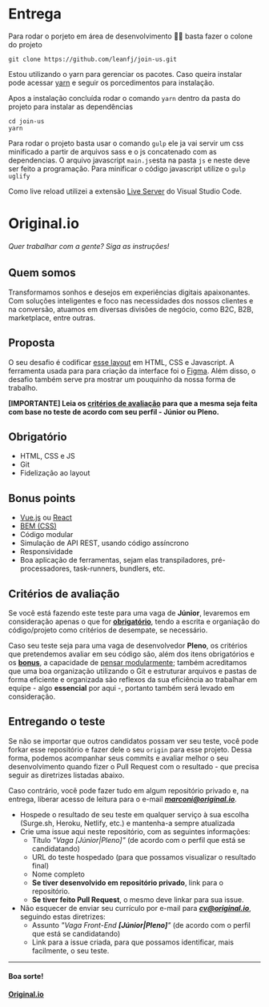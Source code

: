 # Entrega

Para rodar o porjeto em área de desenvolvimento 👨‍💻 basta fazer o colone do projeto

```
git clone https://github.com/leanfj/join-us.git
```

Estou utilizando o yarn para gerenciar os pacotes.
Caso queira instalar pode acessar [yarn](https://yarnpkg.com/pt-BR/) e seguir os porcedimentos para instalação.

Apos a instalação concluída rodar o comando `yarn` dentro da pasta do projeto para instalar as dependências

```
cd join-us
yarn
```

Para rodar o projeto basta usar o comando `gulp`
ele ja vai servir um css minificado a partir de arquivos sass e o js concatenado com as dependencias. O arquivo javascript `main.js`esta na pasta `js` e neste deve ser feito a programação. Para minificar o código javascript utilize o `gulp uglify`

Como live reload utilizei a extensão [Live Server](https://github.com/ritwickdey/live-server-web-extension) do Visual Studio Code.

# Original.io

###### Quer trabalhar com a gente? Siga as instruções!

## Quem somos

Transformamos sonhos e desejos em experiências digitais apaixonantes. Com soluções inteligentes e foco nas necessidades dos nossos clientes e na conversão, atuamos em diversas divisões de negócio, como B2C, B2B, marketplace, entre outras.

## Proposta

O seu desafio é codificar [esse layout](https://www.figma.com/file/pArDJGnD4AVjIDv2ovB3xQ/Original.io-frontend-test) em HTML, CSS e Javascript. A ferramenta usada para para criação da interface foi o [Figma](https://figma.com). Além disso, o desafio também serve pra mostrar um pouquinho da nossa forma de trabalho.

**[IMPORTANTE] Leia os [critérios de avaliação](#critérios-de-avaliação) para que a mesma seja feita com base no teste de acordo com seu perfil - Júnior ou Pleno.**

## Obrigatório

- HTML, CSS e JS
- Git
- Fidelização ao layout

## Bonus points

- [Vue.js](https://vuejs.org/) ou [React](https://reactjs.org/)
- [BEM (CSS)](http://getbem.com/introduction/)
- Código modular
- Simulação de API REST, usando código assíncrono
- Responsividade
- Boa aplicação de ferramentas, sejam elas transpiladores, pré-processadores, task-runners, bundlers, etc.

## Critérios de avaliação

Se você está fazendo este teste para uma vaga de **Júnior**, levaremos em consideração apenas o que for **[obrigatório](#obrigatório)**, tendo a escrita e organiação do código/projeto como critérios de desempate, se necessário.

Caso seu teste seja para uma vaga de desenvolvedor **Pleno**, os critérios que pretendemos avaliar em seu código são, além dos itens obrigatórios e os **[bonus](#bonus-points)**, a capacidade de [pensar modularmente](https://webstandardssherpa.com/reviews/think-modularly); também acreditamos que uma boa organização utilizando o Git e estruturar arquivos e pastas de forma eficiente e organizada são reflexos da sua eficiência ao trabalhar em equipe - algo **essencial** por aqui -, portanto também será levado em consideração.

## Entregando o teste

Se não se importar que outros candidatos possam ver seu teste, você pode forkar esse repositório e fazer dele o seu `origin` para esse projeto. Dessa forma, podemos acompanhar seus commits e avaliar melhor o seu desenvolvimento quando fizer o Pull Request com o resultado - que precisa seguir as diretrizes listadas abaixo.

Caso contrário, você pode fazer tudo em algum repositório privado e, na entrega, liberar acesso de leitura para o e-mail _**marconi@original.io**_.

- Hospede o resultado de seu teste em qualquer serviço à sua escolha (Surge.sh, Heroku, Netlify, etc.) e mantenha-a sempre atualizada
- Crie uma issue aqui neste repositório, com as seguintes informações:
  - Título _"Vaga [Júnior|Pleno]"_ (de acordo com o perfil que está se candidatando)
  - URL do teste hospedado (para que possamos visualizar o resultado final)
  - Nome completo
  - **Se tiver desenvolvido em repositório privado**, link para o repositório.
  - **Se tiver feito Pull Request**, o mesmo deve linkar para sua issue.
- Não esquecer de enviar seu currículo por e-mail para _**cv@original.io**_, seguindo estas diretrizes:
  - Assunto _"Vaga Front-End **[Júnior|Pleno]**"_ (de acordo com o perfil que está se candidatando)
  - Link para a issue criada, para que possamos identificar, mais facilmente, o seu teste.

---

#### Boa sorte!

**[Original.io](https://original.io)**
